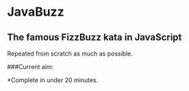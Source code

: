 JavaBuzz 
========
The famous FizzBuzz kata in JavaScript
-------------------------

Repeated from scratch as much as possible. 

###Current aim:

*Complete in under 20 minutes.